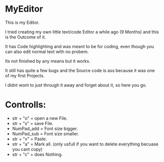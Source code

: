 # MyEditor
This is my Editor.

I tried creating my own little text/code Editor a while ago (9 Months) and this is the Outcome of it.

It has Code highlighting and was meant to be for coding, even though you can also edit normal text with no probem.

Its not finished by any means but it works.

It still has quite a few bugs and the Source code is ass because it was one of my first Projects.

I didnt wont to just through it away and forget about it, so here you go.

# Controlls:
* str + "o" = open a new File.
* str + "s" = save File.
* NumPad_add = Font size bigger.
* NumPad_sub = Font size smaller.
* str + "v" = Paste.
* str + "a" = Mark all. (only usfull if you want to delete everything becuase you cant copy)
* str + "c" = does Nothing.

